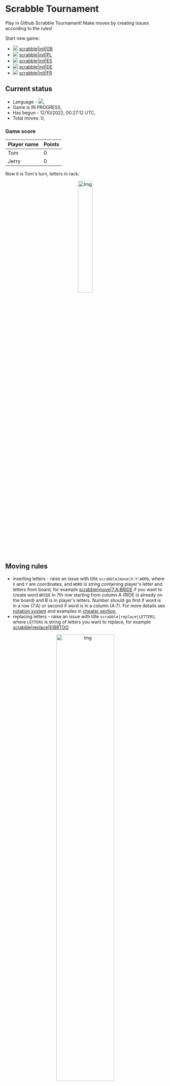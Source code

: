 
# Scrabble Tournament
Play in Github Scrabble Tournament! Make moves by creating issues according to the rules!
 
Start new game:

 - ![](https://raw.githubusercontent.com/radosz99/radosz99/main/flags/GB.png)  [scrabble&#124;init&#124;GB](https://github.com/radosz99/radosz99/issues/new?title=scrabble%7Cinit%7CGB&body=Just+push+%27Submit+new+issue%27+or+update+with+your+move.)
 - ![](https://raw.githubusercontent.com/radosz99/radosz99/main/flags/PL.png)  [scrabble&#124;init&#124;PL](https://github.com/radosz99/radosz99/issues/new?title=scrabble%7Cinit%7CPL&body=Just+push+%27Submit+new+issue%27+or+update+with+your+move.)
 - ![](https://raw.githubusercontent.com/radosz99/radosz99/main/flags/ES.png)  [scrabble&#124;init&#124;ES](https://github.com/radosz99/radosz99/issues/new?title=scrabble%7Cinit%7CES&body=Just+push+%27Submit+new+issue%27+or+update+with+your+move.)
 - ![](https://raw.githubusercontent.com/radosz99/radosz99/main/flags/DE.png)  [scrabble&#124;init&#124;DE](https://github.com/radosz99/radosz99/issues/new?title=scrabble%7Cinit%7CDE&body=Just+push+%27Submit+new+issue%27+or+update+with+your+move.)
 - ![](https://raw.githubusercontent.com/radosz99/radosz99/main/flags/FR.png)  [scrabble&#124;init&#124;FR](https://github.com/radosz99/radosz99/issues/new?title=scrabble%7Cinit%7CFR&body=Just+push+%27Submit+new+issue%27+or+update+with+your+move.)

## Current status
 - Language - ![](https://raw.githubusercontent.com/radosz99/radosz99/main/flags/ES.png),
 - Game is IN PROGRESS,
 - Has begun - 12/10/2022, 00:27:12 UTC,
 - Total moves: 0,
### Game score
| Player name | Points |
 | - | - |  
| Tom | 0
| Jerry | 0

Now it is Tom's turn, letters in rack:
<p align="center">
    <img src="https://raw.githubusercontent.com/radosz99/radosz99/main/rack.png" width=30% alt="Img"/>
</p>

## Moving rules
 - inserting letters - raise an issue with title `scrabble|move|X:Y:WORD`, where `X` and `Y` are coordinates, and `WORD` is string containing player's letter and letters from board, for example [scrabble&#124;move&#124;7:A:BRIDE](https://github.com/radosz99/radosz99/issues/new?title=scrabble%7Cmove%7C7%3AA%3ABRIDE&body=Just+push+%27Submit+new+issue%27+or+update+with+your+move.) if you want to create word `BRIDE` in 7th row starting from column A (RIDE is already on the board) and B is in player's letters. Number should go first if word is in a row (7:A) or second if word is in a column (A:7). For more details see [notation system](https://en.wikipedia.org/wiki/Scrabble#Notation_system) and examples in [cheater section](#cheater),
 - replacing letters - raise an issue with title `scrabble|replace|LETTERS`, where `LETTERS` is string of letters you want to replace, for example [scrabble&#124;replace&#124;EIBRTDO](https://github.com/radosz99/radosz99/issues/new?title=scrabble%7Creplace%7CEIBRTDO&body=Just+push+%27Submit+new+issue%27+or+update+with+your+move..)
<p align="center">
<img src="https://raw.githubusercontent.com/radosz99/radosz99/main/board.png" width=60% alt="Img"/>
</p>
    
## Leaderboard
| Moves | Who | Points |
| - | - | - |

<a name="cheater"></a>
## Cheater section  
Are you sure? :smiling_imp: :smiling_imp: :smiling_imp:
<details>
  <summary>Spoiler warning!</summary>
  
  | Id | Move | Issue link | Points |
  | - | - | - | - |  
|1| 7:D:borde | [scrabble&#124;move&#124;7:D:borde](https://github.com/radosz99/radosz99/issues/new?title=scrabble%7Cmove%7C7%3AD%3Aborde&body=Just+push+%27Submit+new+issue%27+or+update+with+your+move.) | 22 
|2| 7:D:debito | [scrabble&#124;move&#124;7:D:debito](https://github.com/radosz99/radosz99/issues/new?title=scrabble%7Cmove%7C7%3AD%3Adebito&body=Just+push+%27Submit+new+issue%27+or+update+with+your+move.) | 22 
|3| 7:D:beori | [scrabble&#124;move&#124;7:D:beori](https://github.com/radosz99/radosz99/issues/new?title=scrabble%7Cmove%7C7%3AD%3Abeori&body=Just+push+%27Submit+new+issue%27+or+update+with+your+move.) | 20 
|4| 7:D:biter | [scrabble&#124;move&#124;7:D:biter](https://github.com/radosz99/radosz99/issues/new?title=scrabble%7Cmove%7C7%3AD%3Abiter&body=Just+push+%27Submit+new+issue%27+or+update+with+your+move.) | 20 
|5| 7:D:bitor | [scrabble&#124;move&#124;7:D:bitor](https://github.com/radosz99/radosz99/issues/new?title=scrabble%7Cmove%7C7%3AD%3Abitor&body=Just+push+%27Submit+new+issue%27+or+update+with+your+move.) | 20 
|6| 7:D:boite | [scrabble&#124;move&#124;7:D:boite](https://github.com/radosz99/radosz99/issues/new?title=scrabble%7Cmove%7C7%3AD%3Aboite&body=Just+push+%27Submit+new+issue%27+or+update+with+your+move.) | 20 
|7| 7:D:brote | [scrabble&#124;move&#124;7:D:brote](https://github.com/radosz99/radosz99/issues/new?title=scrabble%7Cmove%7C7%3AD%3Abrote&body=Just+push+%27Submit+new+issue%27+or+update+with+your+move.) | 20 
|8| 7:D:debio | [scrabble&#124;move&#124;7:D:debio](https://github.com/radosz99/radosz99/issues/new?title=scrabble%7Cmove%7C7%3AD%3Adebio&body=Just+push+%27Submit+new+issue%27+or+update+with+your+move.) | 20 
|9| 7:H:debito | [scrabble&#124;move&#124;7:H:debito](https://github.com/radosz99/radosz99/issues/new?title=scrabble%7Cmove%7C7%3AH%3Adebito&body=Just+push+%27Submit+new+issue%27+or+update+with+your+move.) | 20 
|10| 7:G:debito | [scrabble&#124;move&#124;7:G:debito](https://github.com/radosz99/radosz99/issues/new?title=scrabble%7Cmove%7C7%3AG%3Adebito&body=Just+push+%27Submit+new+issue%27+or+update+with+your+move.) | 20 
</details>
    
## Latest moves
<details>
  <summary>Show latest 10 moves</summary>
  
  | Id | Type | Move / Letters to replace | Created words / New letters | Date | Points | Player | Who |
  | - | - | - | - | - | - | - | - |
</details>
    